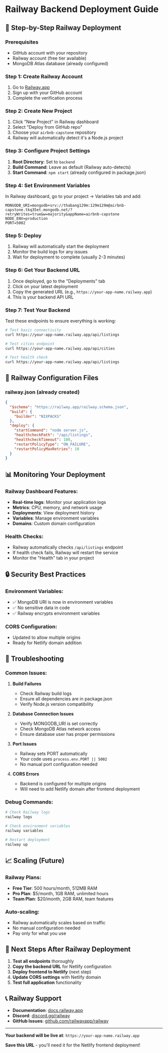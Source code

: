 # Railway Backend Deployment Guide

## 🚀 Step-by-Step Railway Deployment

### Prerequisites
- GitHub account with your repository
- Railway account (free tier available)
- MongoDB Atlas database (already configured)

### Step 1: Create Railway Account
1. Go to [Railway.app](https://railway.app)
2. Sign up with your GitHub account
3. Complete the verification process

### Step 2: Create New Project
1. Click "New Project" in Railway dashboard
2. Select "Deploy from GitHub repo"
3. Choose your `airbnb-capstone` repository
4. Railway will automatically detect it's a Node.js project

### Step 3: Configure Project Settings
1. **Root Directory**: Set to `backend`
2. **Build Command**: Leave as default (Railway auto-detects)
3. **Start Command**: `npm start` (already configured in package.json)

### Step 4: Set Environment Variables
In Railway dashboard, go to your project → Variables tab and add:

```
MONGODB_URI=mongodb+srv://thabang129m:129m129m@airbnb-capstone.tkq35et.mongodb.net/?retryWrites=true&w=majority&appName=airbnb-capstone
NODE_ENV=production
PORT=5002
```

### Step 5: Deploy
1. Railway will automatically start the deployment
2. Monitor the build logs for any issues
3. Wait for deployment to complete (usually 2-3 minutes)

### Step 6: Get Your Backend URL
1. Once deployed, go to the "Deployments" tab
2. Click on your latest deployment
3. Copy the generated URL (e.g., `https://your-app-name.railway.app`)
4. This is your backend API URL

### Step 7: Test Your Backend
Test these endpoints to ensure everything is working:

```bash
# Test basic connectivity
curl https://your-app-name.railway.app/api/listings

# Test cities endpoint
curl https://your-app-name.railway.app/api/cities

# Test health check
curl https://your-app-name.railway.app/api/listings
```

## 🔧 Railway Configuration Files

### railway.json (already created)
```json
{
  "$schema": "https://railway.app/railway.schema.json",
  "build": {
    "builder": "NIXPACKS"
  },
  "deploy": {
    "startCommand": "node server.js",
    "healthcheckPath": "/api/listings",
    "healthcheckTimeout": 100,
    "restartPolicyType": "ON_FAILURE",
    "restartPolicyMaxRetries": 10
  }
}
```

## 📊 Monitoring Your Deployment

### Railway Dashboard Features:
- **Real-time logs**: Monitor your application logs
- **Metrics**: CPU, memory, and network usage
- **Deployments**: View deployment history
- **Variables**: Manage environment variables
- **Domains**: Custom domain configuration

### Health Checks:
- Railway automatically checks `/api/listings` endpoint
- If health check fails, Railway will restart the service
- Monitor the "Health" tab in your project

## 🔒 Security Best Practices

### Environment Variables:
- ✅ MongoDB URI is now in environment variables
- ✅ No sensitive data in code
- ✅ Railway encrypts environment variables

### CORS Configuration:
- Updated to allow multiple origins
- Ready for Netlify domain addition

## 🐛 Troubleshooting

### Common Issues:

1. **Build Failures**
   - Check Railway build logs
   - Ensure all dependencies are in package.json
   - Verify Node.js version compatibility

2. **Database Connection Issues**
   - Verify MONGODB_URI is set correctly
   - Check MongoDB Atlas network access
   - Ensure database user has proper permissions

3. **Port Issues**
   - Railway sets PORT automatically
   - Your code uses `process.env.PORT || 5002`
   - No manual port configuration needed

4. **CORS Errors**
   - Backend is configured for multiple origins
   - Will need to add Netlify domain after frontend deployment

### Debug Commands:
```bash
# Check Railway logs
railway logs

# Check environment variables
railway variables

# Restart deployment
railway up
```

## 📈 Scaling (Future)

### Railway Plans:
- **Free Tier**: 500 hours/month, 512MB RAM
- **Pro Plan**: $5/month, 1GB RAM, unlimited hours
- **Team Plan**: $20/month, 2GB RAM, team features

### Auto-scaling:
- Railway automatically scales based on traffic
- No manual configuration needed
- Pay only for what you use

## 🎯 Next Steps After Railway Deployment

1. **Test all endpoints** thoroughly
2. **Copy the backend URL** for Netlify configuration
3. **Deploy frontend to Netlify** (next step)
4. **Update CORS settings** with Netlify domain
5. **Test full application** functionality

## 📞 Railway Support

- **Documentation**: [docs.railway.app](https://docs.railway.app)
- **Discord**: [discord.gg/railway](https://discord.gg/railway)
- **GitHub Issues**: [github.com/railwayapp/railway](https://github.com/railwayapp/railway)

---

**Your backend will be live at**: `https://your-app-name.railway.app`

**Save this URL** - you'll need it for the Netlify frontend deployment! 